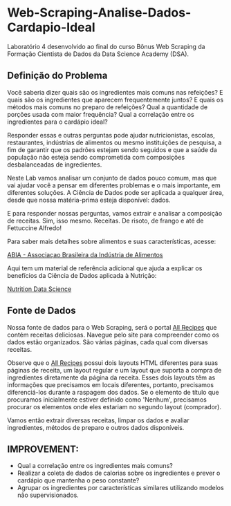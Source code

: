 # Web-Scraping-Analise-Dados-Cardapio-Ideal

Laboratório 4 desenvolvido ao final do curso Bônus Web Scraping da Formação Cientista de Dados da Data Science Academy (DSA).

## Definição do Problema

Você saberia dizer quais são os ingredientes mais comuns nas refeições? E quais são os ingredientes que aparecem frequentemente juntos? E quais os métodos mais comuns no preparo de refeições? Qual a quantidade de porções usada com maior frequência? Qual a correlação entre os ingredientes para o cardápio ideal?

Responder essas e outras perguntas pode ajudar nutricionistas, escolas, restaurantes, indústrias de alimentos ou mesmo instituições de pesquisa, a fim de garantir que os padrões estejam sendo seguidos e que a saúde da população não esteja sendo comprometida com composições desbalanceadas de ingredientes.

Neste Lab vamos analisar um conjunto de dados pouco comum, mas que vai ajudar você a pensar em diferentes problemas e o mais importante, em diferentes soluções. A Ciência de Dados pode ser aplicada a qualquer área, desde que nossa matéria-prima esteja disponível: dados.

E para responder nossas perguntas, vamos extrair e analisar a composição de receitas. Sim, isso mesmo. Receitas. De risoto, de frango e até de Fettuccine Alfredo!

Para saber mais detalhes sobre alimentos e suas características, acesse:

<a href="https://www.abia.org.br/vsn/">ABIA - Associaçao Brasileira da Indústria de Alimentos</a>

Aqui tem um material de referência adicional que ajuda a explicar os benefícios da Ciência de Dados aplicada à Nutrição:

<a href="https://conferences.oreilly.com/strata/strata-ca-2019/public/schedule/detail/72551">Nutrition Data Science</a>

## Fonte de Dados

Nossa fonte de dados para o Web Scraping, será o portal <a href="https://www.allrecipes.com/">All Recipes</a> que contém receitas deliciosas. Navegue pelo site para compreender como os dados estão organizados. São várias páginas, cada qual com diversas receitas.

Observe que o <a href="https://www.allrecipes.com/">All Recipes</a> possui dois layouts HTML diferentes para suas páginas de receita, um layout regular e um layout que suporta a compra de ingredientes diretamente da página da receita. Esses dois layouts têm as informações que precisamos em locais diferentes, portanto, precisamos diferenciá-los durante a raspagem dos dados. Se o elemento de título que procuramos inicialmente estiver definido como 'Nenhum', precisamos procurar os elementos onde eles estariam no segundo layout (comprador).

Vamos então extrair diversas receitas, limpar os dados e avaliar ingredientes, métodos de preparo e outros dados disponíveis.

## IMPROVEMENT:

- Qual a correlação entre os ingredientes mais comuns?
- Realizar a coleta de dados de calorias sobre os ingredientes e prever o cardápio que mantenha o peso constante?
- Agrupar os ingredientes por características similares utilizando modelos não supervisionados.


